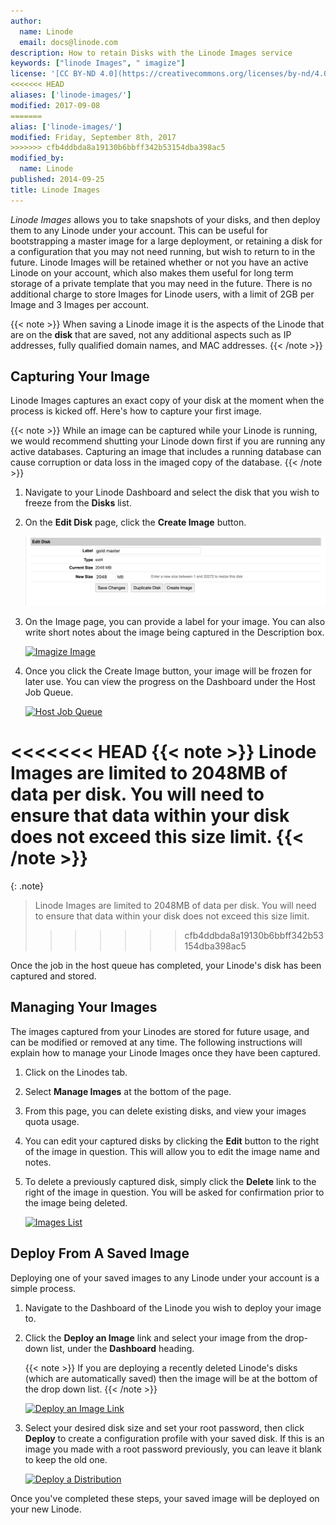 ```yaml
---
author:
  name: Linode
  email: docs@linode.com
description: How to retain Disks with the Linode Images service
keywords: ["linode Images", " imagize"]
license: '[CC BY-ND 4.0](https://creativecommons.org/licenses/by-nd/4.0)'
<<<<<<< HEAD
aliases: ['linode-images/']
modified: 2017-09-08
=======
alias: ['linode-images/']
modified: Friday, September 8th, 2017
>>>>>>> cfb4ddbda8a19130b6bbff342b53154dba398ac5
modified_by:
  name: Linode
published: 2014-09-25
title: Linode Images
---
```


*Linode Images* allows you to take snapshots of your disks, and then deploy them to any Linode under your account. This can be useful for bootstrapping a master image for a large deployment, or retaining a disk for a configuration that you may not need running, but wish to return to in the future. Linode Images will be retained whether or not you have an active Linode on your account, which also makes them useful for long term storage of a private template that you may need in the future. There is no additional charge to store Images for Linode users, with a limit of 2GB per Image and 3 Images per account.

{{< note >}}
When saving a Linode image it is the aspects of the Linode that are on the **disk** that are saved, not any additional aspects such as IP addresses, fully qualified domain names, and MAC addresses.
{{< /note >}}

## Capturing Your Image

Linode Images captures an exact copy of your disk at the moment when the process is kicked off. Here's how to capture your first image.

 {{< note >}}
While an image can be captured while your Linode is running, we would recommend shutting your Linode down first if you are running any active databases. Capturing an image that includes a running database can cause corruption or data loss in the imaged copy of the database.
{{< /note >}}

1.  Navigate to your Linode Dashboard and select the disk that you wish to freeze from the **Disks** list.

2.  On the **Edit Disk** page, click the **Create Image** button.

	[![Edit Disk](/docs/assets/edit-disk-image.png)](/docs/assets/edit-disk-image.png)

3.  On the Image page, you can provide a label for your image. You can also write short notes about the image being captured in the Description box.

	[![Imagize Image](/docs/assets/imagize-image.png)](/docs/assets/imagize-image.png)

4.  Once you click the Create Image button, your image will be frozen for later use. You can view the progress on the Dashboard under the Host Job Queue.

	[![Host Job Queue](/docs/assets/host-job-queue.png)](/docs/assets/host-job-queue.png)

<<<<<<< HEAD
 {{< note >}}
Linode Images are limited to 2048MB of data per disk.  You will need to ensure that data within your disk does not exceed this size limit.
{{< /note >}}
=======
 {: .note}
>Linode Images are limited to 2048MB of data per disk.  You will need to ensure that data within your disk does not exceed this size limit.
>>>>>>> cfb4ddbda8a19130b6bbff342b53154dba398ac5

Once the job in the host queue has completed, your Linode's disk has been captured and stored.

## Managing Your Images

The images captured from your Linodes are stored for future usage, and can be modified or removed at any time.  The following instructions will explain how to manage your Linode Images once they have been captured.

1.  Click on the Linodes tab.

2.  Select **Manage Images** at the bottom of the page.

3.  From this page, you can delete existing disks, and view your images quota usage.

4.  You can edit your captured disks by clicking the **Edit** button to the right of the image in question.  This will allow you to edit the image name and notes.

4.  To delete a previously captured disk, simply click the **Delete** link to the right of the image in question.  You will be asked for confirmation prior to the image being deleted.

	[![Images List](/docs/assets/images-list.png)](/docs/assets/images-list.png)

## Deploy From A Saved Image

Deploying one of your saved images to any Linode under your account is a simple process.

1.  Navigate to the Dashboard of the Linode you wish to deploy your image to.

2.  Click the **Deploy an Image** link and select your image from the drop-down list, under the **Dashboard** heading.

    {{< note >}}
If you are deploying a recently deleted Linode's disks (which are automatically saved) then the image will be at   the bottom of the drop down list.
{{< /note >}}

    [![Deploy an Image Link](/docs/assets/deploy-an-image2.png)](/docs/assets/deploy-an-image2.png)

3.  Select your desired disk size and set your root password, then click **Deploy** to create a configuration profile with your saved disk. If this is an image you made with a root password previously, you can leave it blank to keep the old one.

    [![Deploy a Distribution](/docs/assets/deploy-a-distro.png)](/docs/assets/deploy-a-distro.png)

Once you've completed these steps, your saved image will be deployed on your new Linode.

